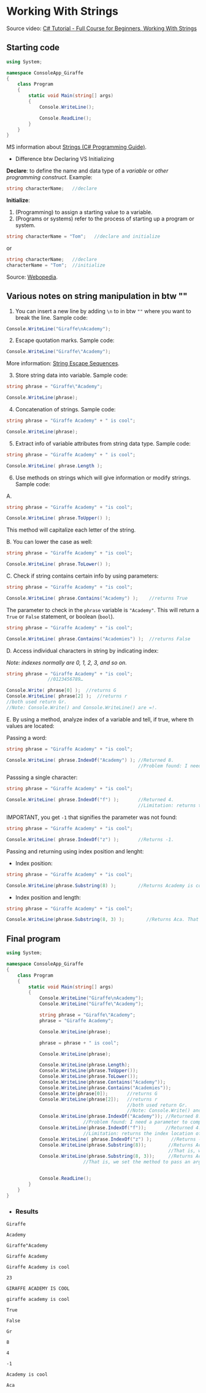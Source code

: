 # Working With Strings

Source video: [C# Tutorial - Full Course for Beginners, Working With Strings](https://youtu.be/GhQdlIFylQ8?t=2237)

## Starting code
```cs
using System;

namespace ConsoleApp_Giraffe
{
    class Program
    {
        static void Main(string[] args)
        {
            Console.WriteLine();

            Console.ReadLine();
        }
    }
}
```

MS information about [Strings (C# Programming Guide)](https://docs.microsoft.com/en-us/dotnet/csharp/programming-guide/strings/).

- Difference btw Declaring VS Initializing

**Declare**: to define the name and data type of a *variable* or *other programming construct*.
Example: 
```cs
string characterName;   //declare
```

**Initialize**: 
1. (Programming) to assign a starting value to a variable.
2. (Programs or systems) refer to the process of starting up a program or system.

```cs
string characterName = "Tom";   //declare and initialize
```
or
```cs
string characterName;   //declare
characterName = "Tom";  //initialize
```

Source: [Webopedia](https://www.webopedia.com/).

## Various notes on string manipulation in btw ""
1. You can insert a new line by adding `\n` to in btw `""` where you want to break the line.
Sample code:
```cs
Console.WriteLine("Giraffe\nAcademy");
```
2. Escape quotation marks. Sample code:
```cs
Console.WriteLine("Giraffe\"Academy");
```
More information: [String Escape Sequences]( https://docs.microsoft.com/en-us/dotnet/csharp/programming-guide/strings/#string-escape-sequences).

3. Store string data into variable. Sample code:
```cs
string phrase = "Giraffe\"Academy";

Console.WriteLine(phrase);
```
4. Concatenation of strings. Sample code:
```cs
string phrase = "Giraffe Academy" + " is cool";

Console.WriteLine(phrase);
```
5. Extract info of variable attributes from string data type. Sample code:
```cs
string phrase = "Giraffe Academy" + " is cool";

Console.WriteLine( phrase.Length );
```
6. Use methods on strings which will give information or modify strings. Sample code:

A. 
```cs
string phrase = "Giraffe Academy" + "is cool";

Console.WriteLine( phrase.ToUpper() );
```
This method will capitalize each letter of the string. 

B. You can lower the case as well:
```cs
string phrase = "Giraffe Academy" + "is cool";

Console.WriteLine( phrase.ToLower() );
```
C. Check if string contains certain info by using parameters:
```cs
string phrase = "Giraffe Academy" + "is cool";

Console.WriteLine( phrase.Contains("Academy") );    //returns True
```
The parameter to check in the `phrase` variable is `"Academy"`.
This will return a `True` or `False` statement, or boolean (`bool`).
```cs
string phrase = "Giraffe Academy" + "is cool";

Console.WriteLine( phrase.Contains("Academies") );  //returns False
```

D. Access individual characters in string by indicating index:

*Note: indexes normally are 0, 1, 2, 3, and so on.*
```cs
string phrase = "Giraffe Academy" + "is cool";
               //0123456789…

Console.Write( phrase[0] );  //returns G
Console.WriteLine( phrase[2] );  //returns r
//both used return Gr.
//Note: Console.Write() and Console.WriteLine() are =!.
```

E. By using a method, analyze index of a variable and tell, if true, where th values are located:

Passing a word:
```cs
string phrase = "Giraffe Academy" + "is cool";

Console.WriteLine( phrase.IndexOf("Academy") ); //Returned 8.
                                                //Problem found: I need a parameter to compare with the values of the variable.
```

Passsing a single character:
```cs
string phrase = "Giraffe Academy" + "is cool";

Console.WriteLine( phrase.IndexOf("f") );       //Returned 4.
                                                //Limitation: returns the index location of the 1st "f".
```

IMPORTANT, you get `-1` that signifies the parameter was not found:
```cs
string phrase = "Giraffe Academy" + "is cool";

Console.WriteLine( phrase.IndexOf("z") );       //Returns -1.
```

Passing and returning using index position and lenght:
- Index position:
```cs
string phrase = "Giraffe Academy" + "is cool";

Console.WriteLine(phrase.Substring(8) );        //Returns Academy is cool. That is, we set the method to pass an argument that starts at index 8. 
```
- Index position and length:
```cs
string phrase = "Giraffe Academy" + "is cool";

Console.WriteLine(phrase.Substring(8, 3) );        //Returns Aca. That is, we set the method to pass an argument that starts at index 8 and ends at index 10.
```


## Final program
```cs
using System;

namespace ConsoleApp_Giraffe
{
    class Program
    {
        static void Main(string[] args)
        {
            Console.WriteLine("Giraffe\nAcademy");
            Console.WriteLine("Giraffe\"Academy");

            string phrase = "Giraffe\"Academy";
            phrase = "Giraffe Academy";

            Console.WriteLine(phrase);

            phrase = phrase + " is cool";

            Console.WriteLine(phrase);

            Console.WriteLine(phrase.Length);
            Console.WriteLine(phrase.ToUpper());
            Console.WriteLine(phrase.ToLower());
            Console.WriteLine(phrase.Contains("Academy"));
            Console.WriteLine(phrase.Contains("Academies"));
            Console.Write(phrase[0]);       //returns G
            Console.WriteLine(phrase[2]);   //returns r
                                            //both used return Gr.
                                            //Note: Console.Write() and Console.WriteLine() are =!.
            Console.WriteLine(phrase.IndexOf("Academy")); //Returned 8.
                            //Problem found: I need a parameter to compare with the values of the variable.
            Console.WriteLine(phrase.IndexOf("f"));       //Returned 4.
                            //Limitation: returns the index location of the 1st "f".
            Console.WriteLine( phrase.IndexOf("z") );       //Returns -1 that signifies the parameter was not found.
            Console.WriteLine(phrase.Substring(8));        //Returns Academy is cool. 
                                                           //That is, we set the method to pass an argument that starts at index 8. 
            Console.WriteLine(phrase.Substring(8, 3));     //Returns Aca
                            //That is, we set the method to pass an argument that starts at index 8 and ends at index 10.


            Console.ReadLine();
        }
    }
}
```

- ### Results

```
Giraffe

Academy

Giraffe"Academy

Giraffe Academy

Giraffe Academy is cool

23

GIRAFFE ACADEMY IS COOL

giraffe academy is cool

True

False

Gr

8

4

-1

Academy is cool

Aca
```